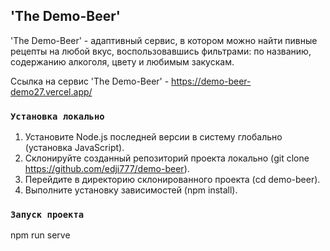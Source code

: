 ## 'The Demo-Beer'

'The Demo-Beer' - адаптивный сервис, в котором можно найти пивные рецепты на любой вкус, воспользовавшись фильтрами: по названию, содержанию алкоголя, цвету и любимым закускам.

Ссылка на сервис 'The Demo-Beer' - https://demo-beer-demo27.vercel.app/

### `Установка локально`

1. Установите Node.js последней версии в систему глобально (установка JavaScript).
2. Склонируйте созданный репозиторий проекта локально (git clone https://github.com/edji777/demo-beer).
3. Перейдите в директорию склонированного проекта (cd demo-beer).
4. Выполните установку зависимостей (npm install).

### `Запуск проекта`

npm run serve
